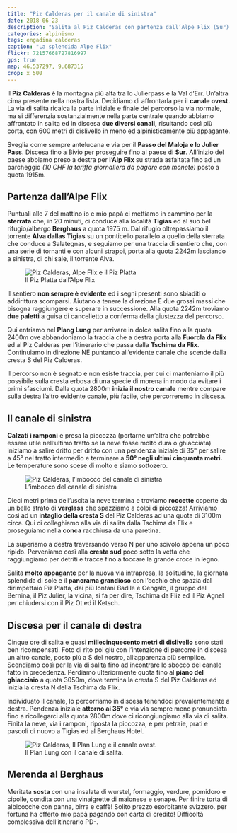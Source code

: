```yaml
---
title: "Piz Calderas per il canale di sinistra"
date: 2018-06-23
description: "Salita al Piz Calderas con partenza dall’Alpe Flix (Sur) e il Plang Lung. Variante per il canale ovest di sinistra."
categories: alpinismo
tags: engadina calderas
caption: "La splendida Alpe Flix"
flickr: 72157668727816997
gps: true
map: 46.537297, 9.687315
crop: x_500
---
```



Il **Piz Calderas** è la montagna più alta tra lo Julierpass e la Val d’Err. Un’altra cima presente nella nostra lista. Decidiamo di affrontarla per il **canale ovest.** La via di salita ricalca la parte iniziale e finale del percorso la via normale, ma si differenzia sostanzialmente nella parte centrale quando abbiamo affrontato in salita ed in discesa **due diversi canali,** risultando così più corta, con 600 metri di dislivello in meno ed alpinisticamente più appagante.

Sveglia come sempre antelucana e via per il **Passo del Maloja e lo Julier Pass**. Discesa fino a Bivio per proseguire fino al paese di **Sur**. All’inizio del paese abbiamo preso a destra per **l’Alp Flix** su strada asfaltata fino ad un parcheggio *(10 CHF la tariffa giornaliera da pagare con monete)* posto a quota 1915m.

## Partenza dall’Alpe Flix

Puntuali alle 7 del mattino io e mio papà ci mettiamo in cammino per la **sterrata** che, in 20 minuti, ci conduce alla località **Tigias** ed al suo bel rifugio/albergo **Berghaus** a quota 1975 m. Dal rifugio oltrepassiamo il torrente **Alva dallas Tigias** su un ponticello parallelo a quello della sterrata che conduce a Salategnas, e seguiamo per una traccia di sentiero che, con una serie di tornanti e con alcuni strappi, porta alla quota 2242m lasciando a sinistra, di chi sale, il torrente Alva. 

<figure>
    <img src="https://farm1.staticflickr.com/833/28298329807_a27cfbf041_c.jpg" alt="Piz Calderas, Alpe Flix e il Piz Platta " /> 
    <figcaption>Il Piz Platta dall’Alpe Flix</figcaption>
</figure>

Il sentiero **non sempre è evidente** ed i segni presenti sono sbiaditi o addirittura scomparsi. Aiutano a tenere la direzione E due grossi massi che bisogna raggiungere e superare in successione. Alla quota 2242m troviamo **due paletti** a guisa di cancelletto a conferma della giustezza del percorso.

Qui entriamo nel **Plang Lung** per arrivare in dolce salita fino alla quota 2400m ove abbandoniamo la traccia che a destra porta alla **Fuorcla da Flix** ed al Piz Calderas per l’itinerario che passa dalla **Tschima da Flix**. Continuiamo in direzione NE puntando all’evidente canale che scende dalla cresta S del Piz Calderas. 

Il percorso non è segnato e non esiste traccia, per cui ci manteniamo il più possibile sulla cresta erbosa di una specie di morena in modo da evitare i primi sfasciumi. Dalla quota 2800m **inizia il nostro canale**  mentre compare sulla destra l’altro evidente canale, più facile, che percorreremo in discesa.

## Il canale di sinistra

**Calzati i ramponi** e presa la piccozza (portarne un’altra che potrebbe essere utile nell’ultimo tratto se la neve fosse molto dura o ghiacciata) iniziamo a salire dritto per dritto con una pendenza iniziale di 35° per salire a 45° nel tratto intermedio e terminare a **50° negli ultimi cinquanta metri.** Le temperature sono scese di molto e siamo sottozero. 

<figure>
    <img src="https://farm1.staticflickr.com/834/42263639355_b9285aed93_c.jpg" alt="Piz Calderas, l’imbocco del canale di sinistra" /> 
    <figcaption>L’imbocco del canale di sinistra</figcaption>
</figure>

Dieci metri prima dell’uscita la neve termina e troviamo **roccette** coperte da un bello strato di **verglass** che spazziamo a colpi di piccozza! Arriviamo così ad un **intaglio della cresta S** del Piz Calderas ad una quota di 3100m circa. Qui ci colleghiamo alla via di salita dalla Tschima da Flix e proseguiamo nella **conca** racchiusa da una paretina. 

La superiamo a destra traversando verso N per uno scivolo appena un poco ripido. Perveniamo così alla **cresta sud** poco sotto la vetta che raggiungiamo per detriti e tracce fino a toccare la grande croce in legno.

Salita **molto appagante** per la nuova via intrapresa, la solitudine, la giornata splendida di sole e il **panorama grandioso** con l’occhio che spazia dal dirimpettaio Piz Platta, dai più lontani Badile e Cengalo, il gruppo del Bernina, il Piz Julier, la vicina, si fa per dire, Tschima da Fliz ed il Piz Agnel per chiudersi con il Piz Ot ed il Ketsch.

## Discesa per il canale di destra

Cinque ore di salita e quasi **millecinquecento metri di dislivello** sono stati ben ricompensati. Foto di rito poi giù con l’intenzione di percorre in discesa un altro canale, posto più a S del nostro, all’apparenza più semplice. Scendiamo così per la via di salita fino ad incontrare lo sbocco del canale fatto in precedenza. Perdiamo ulteriormente quota fino al **piano del ghiacciaio** a quota 3050m, dove termina la cresta S del Piz Calderas ed inizia la cresta N della Tschima da Flix.

Individuato il canale, lo percorriamo in discesa tenendoci prevalentemente a destra. Pendenza iniziale **attorno ai 35°** e via via sempre meno pronunciata fino a ricollegarci alla quota 2800m dove ci ricongiungiamo alla via di salita. Finita la neve, via i ramponi, riposta la piccozza, e per petraie, prati e pascoli di nuovo a Tigias ed al Berghaus Hotel.

<figure>
    <img src="https://farm1.staticflickr.com/921/28298359407_561aa41b52_c.jpg" alt="Piz Calderas, Il Plan Lung e il canale ovest." /> 
    <figcaption>Il Plan Lung con il canale di salita.</figcaption>
</figure>

## Merenda al Berghaus
Meritata **sosta** con una insalata di wurstel, formaggio, verdure, pomidoro e cipolle, condita con una vinaigrette di maionese e senape. Per finire torta di albicocche con panna, birra e caffè! Solito prezzo esorbitante svizzero. per fortuna ha offerto mio papà pagando con carta di credito! Difficoltà complessiva dell’itinerario PD-.